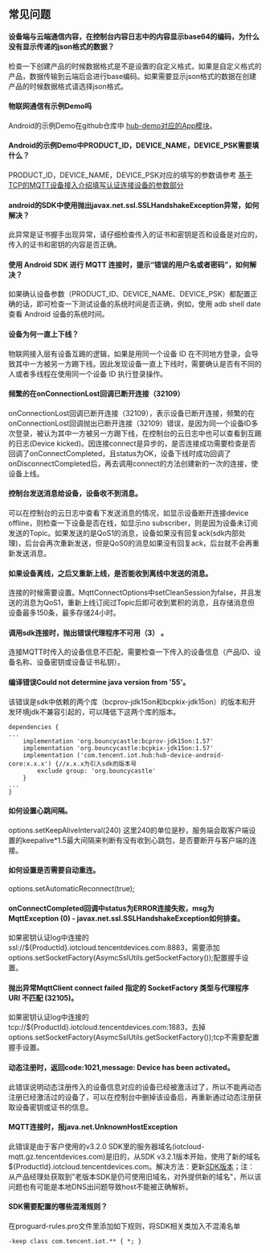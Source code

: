 ## 常见问题

#### 设备端与云端通信内容，在控制台内容日志中的内容显示base64的编码，为什么没有显示传递的json格式的数据？

检查一下创建产品的时候数据格式是不是设置的自定义格式，如果是自定义格式的产品，数据传输到云端后会进行base编码。如果需要显示json格式的数据在创建产品的时候数据格式请选择json格式。

#### 物联网通信有示例Demo吗

Android的示例Demo在github仓库中 [hub-demo对应的App模块](../../hub-android-demo)。

#### Android的示例Demo中PRODUCT_ID，DEVICE_NAME，DEVICE_PSK需要填什么？

PRODUCT_ID，DEVICE_NAME，DEVICE_PSK对应的填写的参数请参考 [基于TCP的MQTT设备接入介绍填写认证连接设备的参数部分](../../hub-device-android/docs/基于TCP的MQTT设备接入.md#填写认证连接设备的参数)

#### android的SDK中使用抛出javax.net.ssl.SSLHandshakeException异常，如何解决？

此异常是证书握手出现异常，请仔细检查传入的证书和密钥是否和设备是对应的，传入的证书和密钥的内容是否正确。

#### 使用 Android SDK 进行 MQTT 连接时，提示“错误的用户名或者密码”，如何解决？

如果确认设备参数（PRODUCT_ID、DEVICE_NAME、DEVICE_PSK）都配置正确的话，即可检查一下测试设备的系统时间是否正确，例如，使用 adb shell date 查看 Android 设备的系统时间。

#### 设备为何一直上下线？

物联网接入层有设备互踢的逻辑，如果是用同一个设备 ID 在不同地方登录，会导致其中一方被另一方踢下线。因此发现设备一直上下线时，需要确认是否有不同的人或者多线程在使用同一个设备 ID 执行登录操作。

#### 频繁的在onConnectionLost回调已断开连接（32109）

onConnectionLost回调已断开连接（32109），表示设备已断开连接，频繁的在onConnectionLost回调抛出已断开连接（32109）错误，是因为同一个设备ID多次登录，被认为其中一方被另一方踢下线，在控制台的云日志中也可以查看到互踢的日志(Device kicked)。因连接connect是异步的，是否连接成功需要检查是否回调了onConnectCompleted，且status为OK，设备下线时成功回调了onDisconnectCompleted后，再去调用connect的方法创建新的一次的连接，使设备上线。

#### 控制台发送消息给设备，设备收不到消息。

可以在控制台的云日志中查看下发送消息的情况，如显示设备断开连接device offline，则检查一下设备是否在线，如显示no subscriber，则是因为设备未订阅发送的Topic。如果发送的是QoS1的消息，设备如果没有回复ack(sdk内部处理)，后台会再次重新发送，但是QoS0的消息如果没有回复ack，后台就不会再重新发送消息。

#### 如果设备离线，之后又重新上线，是否能收到离线中发送的消息。

连接的时候需要设置。MqttConnectOptions中setCleanSession为false，并且发送的消息为QoS1，重新上线订阅过Topic后即可收到累积的消息，且存储消息但设备最多150条，最多存储24小时。

#### 调用sdk连接时，抛出错误代理程序不可用（3） 。

连接MQTT时传入的设备信息不匹配，需要检查一下传入的设备信息（产品ID、设备名称、设备密钥或设备证书私钥）。

#### 编译错误Could not determine java version from '55'。

该错误是sdk中依赖的两个库（bcprov-jdk15on和bcpkix-jdk15on）的版本和开发环境jdk不兼容引起的，可以降低下这两个库的版本。
```
dependencies {
...
    implementation 'org.bouncycastle:bcprov-jdk15on:1.57'
    implementation 'org.bouncycastle:bcpkix-jdk15on:1.57'
    implementation ('com.tencent.iot.hub:hub-device-android-core:x.x.x') {//x.x.x为引入sdk的版本号
        exclude group: 'org.bouncycastle'
    }
...
}
```

#### 如何设置心跳间隔。
options.setKeepAliveInterval(240) 这里240的单位是秒，服务端会取客户端设置的keepalive*1.5最大间隔来判断有没有收到心跳包，是否要断开与客户端的连接。

#### 如何设置是否需要自动重连。
options.setAutomaticReconnect(true);

#### onConnectCompleted回调中status为ERROR连接失败，msg为MqttException (0) - javax.net.ssl.SSLHandshakeException如何排查。
如果密钥认证log中连接的ssl://${ProductId}.iotcloud.tencentdevices.com:8883，需要添加options.setSocketFactory(AsymcSslUtils.getSocketFactory());配置握手设置。

#### 抛出异常MqttClient connect failed 指定的 SocketFactory 类型与代理程序 URI 不匹配 (32105)。
如果密钥认证log中连接的tcp://${ProductId}.iotcloud.tencentdevices.com:1883，去掉options.setSocketFactory(AsymcSslUtils.getSocketFactory());tcp不需要配置握手设置。

#### 动态注册时，返回code:1021,message: Device has been activated。
此错误说明动态注册传入的设备信息对应的设备已经被激活过了，所以不能再动态注册已经激活过的设备了，可以在控制台中删掉该设备后，再重新通过动态注册获取设备密钥或证书的信息。

#### MQTT连接时，报java.net.UnknownHostException
此错误是由于客户使用的v3.2.0 SDK里的服务器域名(iotcloud-mqtt.gz.tencentdevices.com)是旧的，从SDK v3.2.1版本开始，使用了新的域名${ProductId}.iotcloud.tencentdevices.com。解决方法：更新[SDK版本](https://github.com/tencentyun/iot-device-java/releases)；注：从产品经理处获取到"老版本SDK是仍可使用旧域名，对外提供新的域名"，所以该问题也有可能是本地DNS出问题导致host不能被正确解析。

#### SDK需要配置的哪些混淆规则？
在proguard-rules.pro文件里添加如下规则，将SDK相关类加入不混淆名单
```
-keep class com.tencent.iot.** { *; }
```

